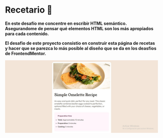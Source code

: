 # Recetario 🍲
**En este desafío me concentre en escribir HTML semántico. Asegurandome de pensar qué elementos HTML son los más apropiados para cada contenido.**

**El desafio de este proyecto consistio en  construir esta página de recetas y hacer que se parezca lo más posible al diseño que se da en los deasfios de FrontendMentor.**

![Portada](./images/recetario.jpg)
